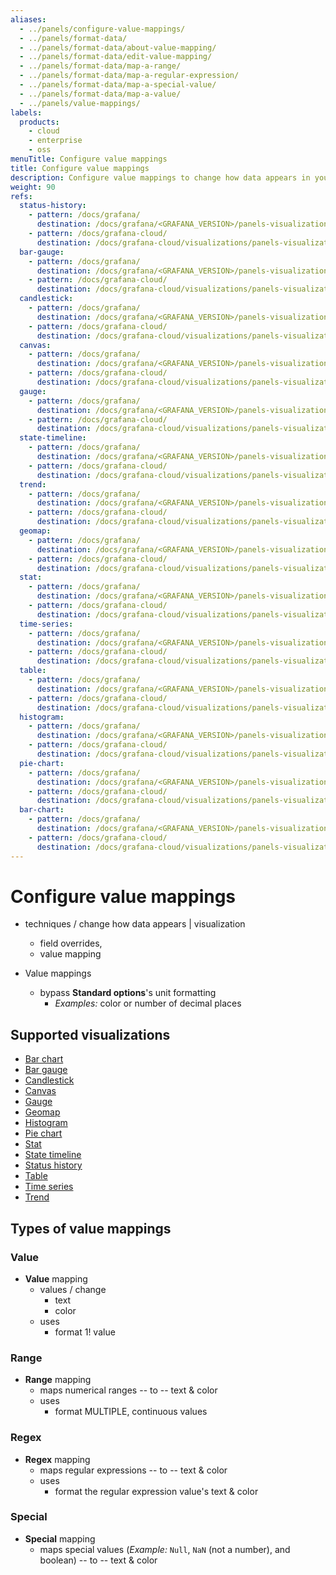 ```yaml
---
aliases:
  - ../panels/configure-value-mappings/
  - ../panels/format-data/
  - ../panels/format-data/about-value-mapping/
  - ../panels/format-data/edit-value-mapping/
  - ../panels/format-data/map-a-range/
  - ../panels/format-data/map-a-regular-expression/
  - ../panels/format-data/map-a-special-value/
  - ../panels/format-data/map-a-value/
  - ../panels/value-mappings/
labels:
  products:
    - cloud
    - enterprise
    - oss
menuTitle: Configure value mappings
title: Configure value mappings
description: Configure value mappings to change how data appears in your visualizations
weight: 90
refs:
  status-history:
    - pattern: /docs/grafana/
      destination: /docs/grafana/<GRAFANA_VERSION>/panels-visualizations/visualizations/status-history/
    - pattern: /docs/grafana-cloud/
      destination: /docs/grafana-cloud/visualizations/panels-visualizations/visualizations/status-history/
  bar-gauge:
    - pattern: /docs/grafana/
      destination: /docs/grafana/<GRAFANA_VERSION>/panels-visualizations/visualizations/bar-gauge/
    - pattern: /docs/grafana-cloud/
      destination: /docs/grafana-cloud/visualizations/panels-visualizations/visualizations/bar-gauge/
  candlestick:
    - pattern: /docs/grafana/
      destination: /docs/grafana/<GRAFANA_VERSION>/panels-visualizations/visualizations/candlestick/
    - pattern: /docs/grafana-cloud/
      destination: /docs/grafana-cloud/visualizations/panels-visualizations/visualizations/candlestick/
  canvas:
    - pattern: /docs/grafana/
      destination: /docs/grafana/<GRAFANA_VERSION>/panels-visualizations/visualizations/canvas/
    - pattern: /docs/grafana-cloud/
      destination: /docs/grafana-cloud/visualizations/panels-visualizations/visualizations/canvas/
  gauge:
    - pattern: /docs/grafana/
      destination: /docs/grafana/<GRAFANA_VERSION>/panels-visualizations/visualizations/gauge/
    - pattern: /docs/grafana-cloud/
      destination: /docs/grafana-cloud/visualizations/panels-visualizations/visualizations/gauge/
  state-timeline:
    - pattern: /docs/grafana/
      destination: /docs/grafana/<GRAFANA_VERSION>/panels-visualizations/visualizations/state-timeline/
    - pattern: /docs/grafana-cloud/
      destination: /docs/grafana-cloud/visualizations/panels-visualizations/visualizations/state-timeline/
  trend:
    - pattern: /docs/grafana/
      destination: /docs/grafana/<GRAFANA_VERSION>/panels-visualizations/visualizations/trend/
    - pattern: /docs/grafana-cloud/
      destination: /docs/grafana-cloud/visualizations/panels-visualizations/visualizations/trend/
  geomap:
    - pattern: /docs/grafana/
      destination: /docs/grafana/<GRAFANA_VERSION>/panels-visualizations/visualizations/geomap/
    - pattern: /docs/grafana-cloud/
      destination: /docs/grafana-cloud/visualizations/panels-visualizations/visualizations/geomap/
  stat:
    - pattern: /docs/grafana/
      destination: /docs/grafana/<GRAFANA_VERSION>/panels-visualizations/visualizations/stat/
    - pattern: /docs/grafana-cloud/
      destination: /docs/grafana-cloud/visualizations/panels-visualizations/visualizations/stat/
  time-series:
    - pattern: /docs/grafana/
      destination: /docs/grafana/<GRAFANA_VERSION>/panels-visualizations/visualizations/time-series/
    - pattern: /docs/grafana-cloud/
      destination: /docs/grafana-cloud/visualizations/panels-visualizations/visualizations/time-series/
  table:
    - pattern: /docs/grafana/
      destination: /docs/grafana/<GRAFANA_VERSION>/panels-visualizations/visualizations/table/
    - pattern: /docs/grafana-cloud/
      destination: /docs/grafana-cloud/visualizations/panels-visualizations/visualizations/table/
  histogram:
    - pattern: /docs/grafana/
      destination: /docs/grafana/<GRAFANA_VERSION>/panels-visualizations/visualizations/histogram/
    - pattern: /docs/grafana-cloud/
      destination: /docs/grafana-cloud/visualizations/panels-visualizations/visualizations/histogram/
  pie-chart:
    - pattern: /docs/grafana/
      destination: /docs/grafana/<GRAFANA_VERSION>/panels-visualizations/visualizations/pie-chart/
    - pattern: /docs/grafana-cloud/
      destination: /docs/grafana-cloud/visualizations/panels-visualizations/visualizations/pie-chart/
  bar-chart:
    - pattern: /docs/grafana/
      destination: /docs/grafana/<GRAFANA_VERSION>/panels-visualizations/visualizations/bar-chart/
    - pattern: /docs/grafana-cloud/
      destination: /docs/grafana-cloud/visualizations/panels-visualizations/visualizations/bar-chart/
---
```


# Configure value mappings

* techniques / change how data appears | visualization
  * field overrides,
  * value mapping

* Value mappings
  * bypass **Standard options**'s unit formatting
    * _Examples:_ color or number of decimal places

## Supported visualizations

- [Bar chart](ref:bar-chart)
- [Bar gauge](ref:bar-gauge)
- [Candlestick](ref:candlestick)
- [Canvas](ref:canvas)
- [Gauge](ref:gauge)
- [Geomap](ref:geomap)
- [Histogram](ref:histogram)
- [Pie chart](ref:pie-chart)
- [Stat](ref:stat)
- [State timeline](ref:state-timeline)
- [Status history](ref:status-history)
- [Table](ref:table)
- [Time series](ref:time-series)
- [Trend](ref:trend)

## Types of value mappings

### Value

* **Value** mapping
  * values / change
    * text
    * color
  * uses
    * format 1! value

### Range

* **Range** mapping
  * maps numerical ranges -- to -- text & color
  * uses
    * format MULTIPLE, continuous values

### Regex

* **Regex** mapping
  * maps regular expressions -- to -- text & color
  * uses
    * format the regular expression value's text & color

### Special

* **Special** mapping
  * maps special values (_Example:_ `Null`, `NaN` (not a number), and boolean) -- to -- text & color
  
